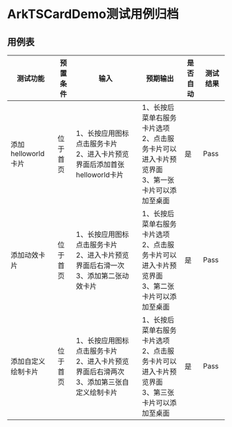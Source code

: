 # ArkTSCardDemo测试用例归档

## 用例表

|测试功能|预置条件|输入|预期输出|是否自动|测试结果|
|--------------------------------|--------------------------------|--------------------------------|--------------------------------|--------------------------------|--------------------------------|
|添加helloworld卡片| 位于首页 |	1、长按应用图标点击服务卡片<br/>2、进入卡片预览界面后添加首张helloworld卡片	|1、长按后菜单右服务卡片选项<br/>2、点击服务卡片可以进入卡片预览界面<br/>3、第一张卡片可以添加至桌面|是|Pass|
|添加动效卡片| 位于首页 |	1、长按应用图标点击服务卡片<br/>2、进入卡片预览界面后右滑一次<br/>3、添加第二张动效卡片	|1、长按后菜单右服务卡片选项<br/>2、点击服务卡片可以进入卡片预览界面<br/>3、第二张卡片可以添加至桌面|是|Pass|
|添加自定义绘制卡片| 位于首页 |	1、长按应用图标点击服务卡片<br/>2、进入卡片预览界面后右滑两次<br/>3、添加第三张自定义绘制卡片	|1、长按后菜单右服务卡片选项<br/>2、点击服务卡片可以进入卡片预览界面<br/>3、第三张卡片可以添加至桌面|是|Pass|
